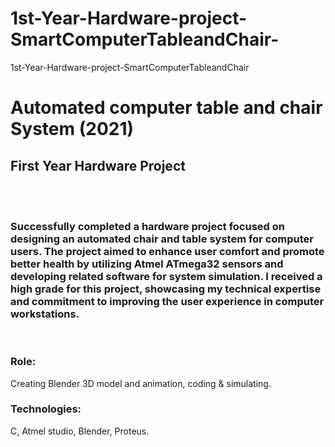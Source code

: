 # 1st-Year-Hardware-project-SmartComputerTableandChair-
1st-Year-Hardware-project-SmartComputerTableandChair
<h1> Automated computer table and chair System (2021) </h1>
<h2>First Year Hardware Project</h2>
<br></br>
<h3>Successfully completed a hardware project focused on
designing an automated chair and table system for computer
users. The project aimed to enhance user comfort and promote
better health by utilizing Atmel ATmega32 sensors and
developing related software for system simulation. I received a
high grade for this project, showcasing my technical expertise
and commitment to improving the user experience in computer
workstations.
</h3>
</br>
<h3>Role:</h3>
 Creating Blender 3D model and animation, coding &
simulating.
<h3>Technologies:</h3> C, Atmel studio, Blender, Proteus.
